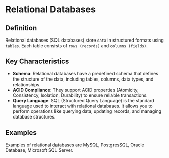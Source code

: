 # Relational Databases

## Definition
Relational databases (SQL databases) store `data` in structured formats using `tables`. Each table consists of `rows (records)` and `columns (fields)`.

## Key Characteristics
- **Schema**: Relational databases have a predefined schema that defines the structure of the data, including tables, columns, data types, and relationships.
- **ACID Compliance**: They support ACID properties (Atomicity, Consistency, Isolation, Durability) to ensure reliable transactions.
- **Query Language**: SQL (Structured Query Language) is the standard language used to interact with relational databases. It allows you to perform operations like querying data, updating records, and managing database structures.

## Examples
Examples of relational databases are MySQL, PostgresSQL, Oracle Database, Microsoft SQL Server.
